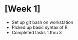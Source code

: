 # [Week 1]
* Set up git bash on workstation
* Picked up basic syntax of R
* Completed tasks 1 thru 3


